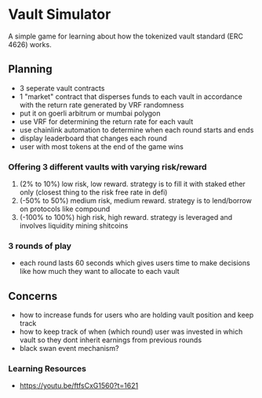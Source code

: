 # Vault Simulator

A simple game for learning about how the tokenized vault standard (ERC 4626) works.

## Planning

- 3 seperate vault contracts
- 1 "market" contract that disperses funds to each vault in accordance with the return rate generated by VRF randomness
- put it on goerli arbitrum or mumbai polygon
- use VRF for determining the return rate for each vault
- use chainlink automation to determine when each round starts and ends
- display leaderboard that changes each round
- user with most tokens at the end of the game wins

### Offering 3 different vaults with varying risk/reward

1. (2% to 10%) low risk, low reward. strategy is to fill it with staked ether only (closest thing to the risk free rate in defi)
2. (-50% to 50%) medium risk, medium reward. strategy is to lend/borrow on protocols like compound
3. (-100% to 100%) high risk, high reward. strategy is leveraged and involves liquidity mining shitcoins

### 3 rounds of play

- each round lasts 60 seconds which gives users time to make decisions like how much they want to allocate to each vault

## Concerns

- how to increase funds for users who are holding vault position and keep track
- how to keep track of when (which round) user was invested in which vault so they dont inherit earnings from previous rounds
- black swan event mechanism?

### Learning Resources

- https://youtu.be/ftfsCxG1560?t=1621
